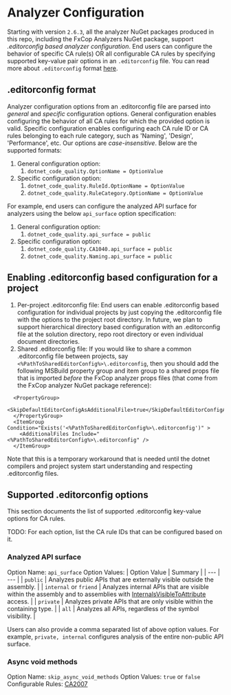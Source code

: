 # Analyzer Configuration

Starting with version `2.6.3`, all the analyzer NuGet packages produced in this repo, including the FxCop Analyzers NuGet package, support _.editorconfig based analyzer configuration_. End users can configure the behavior of specific CA rule(s) OR all configurable CA rules by specifying supported key-value pair options in an `.editorconfig` file. You can read more about `.editorconfig` format [here](https://editorconfig.org/).

## .editorconfig format
Analyzer configuration options from an .editorconfig file are parsed into _general_ and _specific_ configuration options. General configuration enables configuring the behavior of all CA rules for which the provided option is valid. Specific configuration enables configuring each CA rule ID or CA rules belonging to each rule category, such as 'Naming', 'Design', 'Performance', etc. Our options are _case-insensitive_. Below are the supported formats:
   1. General configuration option:
      1. `dotnet_code_quality.OptionName = OptionValue`
   2. Specific configuration option:
      1. `dotnet_code_quality.RuleId.OptionName = OptionValue`
      2. `dotnet_code_quality.RuleCategory.OptionName = OptionValue`

For example, end users can configure the analyzed API surface for analyzers using the below `api_surface` option specification:
   1. General configuration option:
      1. `dotnet_code_quality.api_surface = public`
   2. Specific configuration option:
      1. `dotnet_code_quality.CA1040.api_surface = public`
      2. `dotnet_code_quality.Naming.api_surface = public`

## Enabling .editorconfig based configuration for a project
1. Per-project .editorconfig file: End users can enable .editorconfig based configuration for individual projects by just copying the .editorconfig file with the options to the project root directory. In future, we plan to support hierarchical directory based configuration with an .editorconfig file at the solution directory, repo root directory or even individual document directories.
2. Shared .editorconfig file: If you would like to share a common .editorconfig file between projects, say `<%PathToSharedEditorConfig%>\.editorconfig`, then you should add the following MSBuild property group and item group to a shared props file that is imported _before_ the FxCop analyzer props files (that come from the FxCop analyzer NuGet package reference):
```
  <PropertyGroup>
    <SkipDefaultEditorConfigAsAdditionalFile>true</SkipDefaultEditorConfigAsAdditionalFile>
  </PropertyGroup>
  <ItemGroup Condition="Exists('<%PathToSharedEditorConfig%>\.editorconfig')" >
    <AdditionalFiles Include="<%PathToSharedEditorConfig%>\.editorconfig" />
  </ItemGroup>
```
Note that this is a temporary workaround that is needed until the dotnet compilers and project system start understanding and respecting .editorconfig files.

## Supported .editorconfig options
This section documents the list of supported .editorconfig key-value options for CA rules.

TODO: For each option, list the CA rule IDs that can be configured based on it.

### Analyzed API surface
Option Name: `api_surface`
Option Values:
| Option Value | Summary |
| --- | --- |
| `public` | Analyzes public APIs that are externally visible outside the assembly. |
| `internal` or `friend` | Analyzes internal APIs that are visible within the assembly and to assemblies with [InternalsVisibleToAttribute](https://docs.microsoft.com/en-us/dotnet/api/system.runtime.compilerservices.internalsvisibletoattribute) access. |
| `private` | Analyzes private APIs that are only visible within the containing type. |
| `all` | Analyzes all APIs, regardless of the symbol visibility. |

Users can also provide a comma separated list of above option values. For example, `private, internal` configures analysis of the entire non-public API surface.

### Async void methods
Option Name: `skip_async_void_methods`
Option Values: `true` or `false`
Configurable Rules: [CA2007](../src/Microsoft.CodeQuality.Analyzers/Microsoft.CodeQuality.Analyzers.md#ca2007-do-not-directly-await-a-task)
